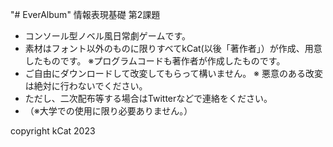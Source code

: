 "# EverAlbum" 
情報表現基礎 第2課題

- コンソール型ノベル風日常劇ゲームです。
- 素材はフォント以外のものに限りすべてkCat(以後「著作者」）が作成、用意したものです。
※プログラムコードも著作者が作成したものです。
- ご自由にダウンロードして改変してもらって構いません。
※ 悪意のある改変は絶対に行わないでください。
- ただし、二次配布等する場合はTwitterなどで連絡をください。
- （※大学での使用に限り必要ありません。）

copyright kCat 2023
